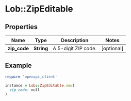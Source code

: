 # Lob::ZipEditable

## Properties

| Name | Type | Description | Notes |
| ---- | ---- | ----------- | ----- |
| **zip_code** | **String** | A 5-digit ZIP code. | [optional] |

## Example

```ruby
require 'openapi_client'

instance = Lob::ZipEditable.new(
  zip_code: null
)
```

